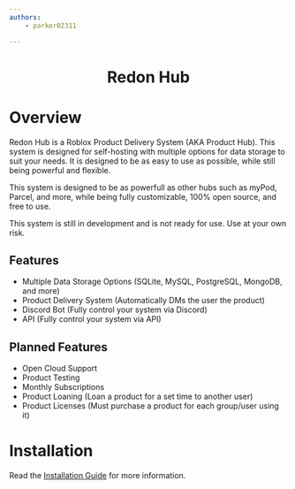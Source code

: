```yaml
---
authors:
    - parker02311

---
```


<h1 align="center">Redon Hub</h1>

# Overview
Redon Hub is a Roblox Product Delivery System (AKA Product Hub). This system is designed for self-hosting with multiple options for data storage to suit your needs. It is designed to be as easy to use as possible, while still being powerful and flexible.

This system is designed to be as powerfull as other hubs such as myPod, Parcel, and more, while being fully customizable, 100% open source, and free to use.

This system is still in development and is not ready for use. Use at your own risk.

## Features

- Multiple Data Storage Options (SQLite, MySQL, PostgreSQL, MongoDB, and more)
- Product Delivery System (Automatically DMs the user the product)
- Discord Bot (Fully control your system via Discord)
- API (Fully control your system via API)

## Planned Features

- Open Cloud Support
- Product Testing
- Monthly Subscriptions
- Product Loaning (Loan a product for a set time to another user)
- Product Licenses (Must purchase a product for each group/user using it)

# Installation

Read the [Installation Guide](https://hub.redon.tech/installation) for more information.